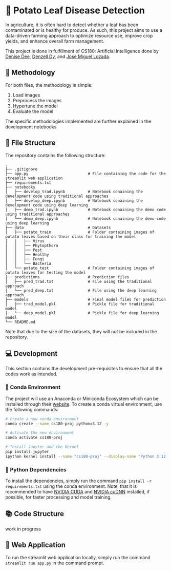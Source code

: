 # :potato: Potato Leaf Disease Detection

In agriculture, it is often hard to detect whether a leaf has been contaminated or is healthy for produce. As such, this project aims to use a data-driven farming approach to optimize resource use, improve crop yields, and enhance overall farm management.

This project is done in fulfillment of CS180: Artificial Intelligence done by [Denise Dee](https://github.com/Airiseru), [Denzell Dy](https://github.com/DenzDy), and [Jose Miguel Lozada](https://github.com/jslozada1221).

## :memo: Methodology

For both files, the methodology is simple:
1. Load images
2. Preprocess the images
3. Hypertune the model
4. Evaluate the model

The specific methodologies implemented are further explained in the development notebooks.

## :file_folder: File Structure

The repository contains the following structure:

```
.
├── .gitignore
├── app.py                          # File containing the code for the streamlit web application
├── requirements.txt
├── notebooks
│   ├── develop_trad.ipynb          # Notebook conaining the development code using traditional approaches
│   ├── develop_deep.ipynb          # Notebook conaining the development code using deep learning
│   ├── demo_trad.ipynb             # Notebook conaining the demo code using traditional approaches
│   └── demo_deep.ipynb             # Notebook conaining the demo code using deep learning
├── data                            # Datasets
│   ├── potato_train                # Folder containing images of potato leaves based on their class for training the model
│   │   ├── Virus
│   │   ├── Phytopthora
│   │   ├── Pest
│   │   ├── Healthy
│   │   ├── Fungi
│   │   └── Bacteria
│   └── potato_test                 # Folder containing images of potato leaves for testing the model
├── predictions                     # Prediction files
│   ├── pred_trad.txt               # File using the traditional approach
│   └── pred_deep.txt               # File using the deep learning approach
├── models                          # Final model files for prediction
│   ├── trad_model.pkl              # Pickle file for traditional model
│   └── deep_model.pkl              # Pickle file for deep learning model
└── README.md
```

Note that due to the size of the datasets, they will not be included in the repository.

## :computer: Development

This section contains the development pre-requisites to ensure that all the codes work as intended.

### :green_book: Conda Environment

The project will use an Anaconda or Miniconda Ecosystem which can be installed through their [website](https://www.anaconda.com/download). To create a conda virtual environment, use the following commands:

```bash
# Create a new conda environment
conda create --name cs180-proj python=3.12 -y

# Activate the new environment
conda activate cs180-proj

# Install Jupyter and the Kernel
pip install jupyter
ipython kernel install --name "cs180-proj" --display-name "Python 3.12 (CS180 Project)"
```

### :snake: Python Dependencies

To install the dependencies, simply run the command `pip install -r requirements.txt` using the conda environment. Note, that it is recommended to have [NVIDIA CUDA](https://docs.nvidia.com/cuda/) and [NVIDIA cuDNN](https://developer.nvidia.com/cudnn) installed, if possible, for faster processing and model training.

## :books: Code Structure

work in progress

## :iphone: Web Application

To run the streamlit web application locally, simply run the command `streamlit run app.py` in the command prompt.